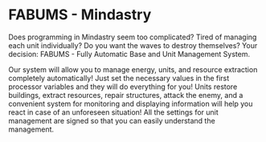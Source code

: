 # FABUMS - Mindastry
Does programming in Mindastry seem too complicated? Tired of managing each unit individually? Do you want the waves to destroy themselves? Your decision:
FABUMS - Fully Automatic Base and Unit Management System.

Our system will allow you to manage energy, units, and resource extraction completely automatically! Just set the necessary values in the first processor variables and they will do everything for you! Units restore buildings, extract resources, repair structures, attack the enemy, and a convenient system for monitoring and displaying information will help you react in case of an unforeseen situation!
All the settings for unit management are signed so that you can easily understand the management.
